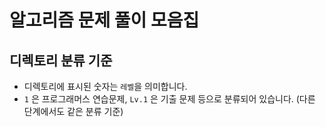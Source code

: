 # 알고리즘 문제 풀이 모음집

## 디렉토리 분류 기준
- 디렉토리에 표시된 숫자는 `레벨`을 의미합니다.
- `1` 은 프로그래머스 연습문제, `Lv.1` 은 기출 문제 등으로 분류되어 있습니다. (다른 단계에서도 같은 분류 기준)
